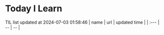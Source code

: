 # Today I Learn 
TIL list updated at 2024-07-03 01:58:46
| name | url | updated time |
| :--- | -- | -- |
